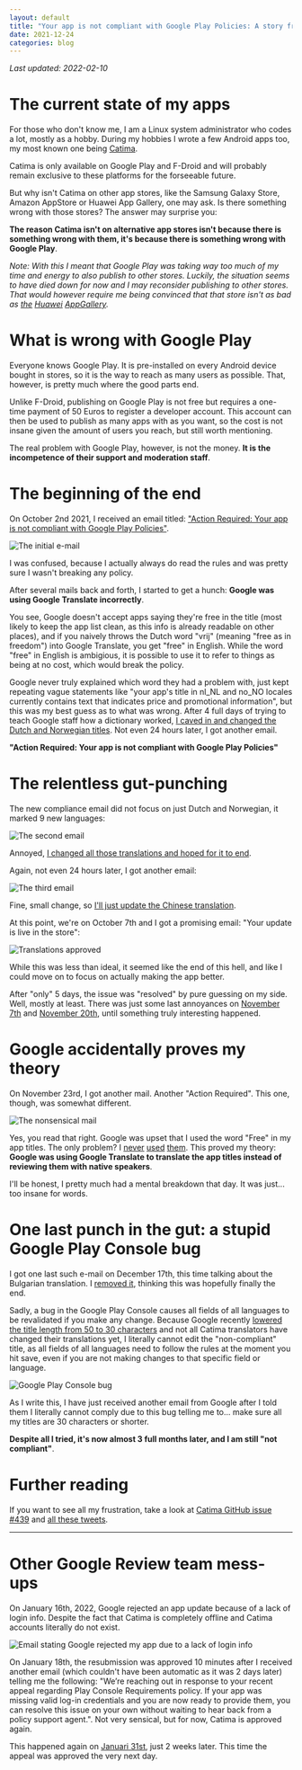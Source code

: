 ```yaml
---
layout: default
title: "Your app is not compliant with Google Play Policies: A story from hell"
date: 2021-12-24
categories: blog
---
```


*Last updated: 2022-02-10*

# The current state of my apps

For those who don't know me, I am a Linux system administrator who codes a lot, mostly as a hobby. During my hobbies I wrote a few Android apps too, my most known one being [Catima](https://catima.app).

Catima is only available on Google Play and F-Droid and will probably remain exclusive to these platforms for the forseeable future.

But why isn't Catima on other app stores, like the Samsung Galaxy Store, Amazon AppStore or Huawei App Gallery, one may ask. Is there something wrong with those stores? The answer may surprise you:

**The reason Catima isn't on alternative app stores isn't because there is something wrong with them, it's because there is something wrong with Google Play**.

*Note: With this I meant that Google Play was taking way too much of my time and energy to also publish to other stores. Luckily, the situation seems to have died down for now and I may reconsider publishing to other stores. That would however require me being convinced that that store isn't as bad as [the](https://twitter.com/SylvieLorxu/status/1359461643768516608) [Huawei](https://twitter.com/SylvieLorxu/status/1374251557735256065) [AppGallery](https://twitter.com/SylvieLorxu/status/1377208451227598849).*

# What is wrong with Google Play

Everyone knows Google Play. It is pre-installed on every Android device bought in stores, so it is the way to reach as many users as possible. That, however, is pretty much where the good parts end.

Unlike F-Droid, publishing on Google Play is not free but requires a one-time payment of 50 Euros to register a developer account. This account can then be used to publish as many apps with as you want, so the cost is not insane given the amount of users you reach, but still worth mentioning.

The real problem with Google Play, however, is not the money. **It is the incompetence of their support and moderation staff**.

# The beginning of the end

On October 2nd 2021, I received an email titled: ["Action Required: Your app is not compliant with Google Play Policies"](https://github.com/TheLastProject/Catima/issues/439#issue-1014074229).

![The initial e-mail](/assets/images/blog/2021-12-24-google_play_hell/135721623-9df9ad54-81f3-4dac-8410-658413e47b9e.png)

I was confused, because I actually always do read the rules and was pretty sure I wasn't breaking any policy.

After several mails back and forth, I started to get a hunch: **Google was using Google Translate incorrectly**.

You see, Google doesn't accept apps saying they're free in the title (most likely to keep the app list clean, as this info is already readable on other places), and if you naively throws the Dutch word "vrij" (meaning "free as in freedom") into Google Translate, you get "free" in English. While the word "free" in English is ambigious, it is possible to use it to refer to things as being at no cost, which would break the policy.

Google never truly explained which word they had a problem with, just kept repeating vague statements like "your app's title in nl_NL and no_NO locales currently contains text that indicates price and promotional information", but this was my best guess as to what was wrong. After 4 full days of trying to teach Google staff how a dictionary worked, [I caved in and changed the Dutch and Norwegian titles](https://github.com/TheLastProject/Catima/issues/439#issuecomment-935645288). Not even 24 hours later, I got another email.

**"Action Required: Your app is not compliant with Google Play Policies"**

# The relentless gut-punching

The new compliance email did not focus on just Dutch and Norwegian, it marked 9 new languages:

![The second email](/assets/images/blog/2021-12-24-google_play_hell/136173470-2f77fa5b-da67-4a19-99ef-bb69c7ee5449.png)

Annoyed, [I changed all those translations and hoped for it to end](https://github.com/TheLastProject/Catima/commit/ddccbad0202aaa88a567ee5bc931840ed0231331).

Again, not even 24 hours later, I got another email:

![The third email](/assets/images/blog/2021-12-24-google_play_hell/136180398-e6051aa6-4765-4aac-bc54-b6a2cdadd8c0.png)

Fine, small change, so [I'll just update the Chinese translation](https://github.com/TheLastProject/Catima/commit/017034a78804eb092917086376192796587e373e).

At this point, we're on October 7th and I got a promising email: "Your update is live in the store":

![Translations approved](/assets/images/blog/2021-12-24-google_play_hell/136434121-02f7a4f4-1729-4587-8b6e-8be3360c0290.png)

While this was less than ideal, it seemed like the end of this hell, and like I could move on to focus on actually making the app better.

After "only" 5 days, the issue was "resolved" by pure guessing on my side. Well, mostly at least. There was just some last annoyances on [November 7th](/assets/images/blog/2021-12-24-google_play_hell/140650588-0be275bd-7cda-46ed-893e-ecef5ccb2ccd.png) and [November 20th](/assets/images/blog/2021-12-24-google_play_hell/142705625-64eaa677-f78c-4f5b-a8a9-8b2e79a9ad90.png), until something truly interesting happened.

# Google accidentally proves my theory

On November 23rd, I got another mail. Another "Action Required". This one, though, was somewhat different.

![The nonsensical mail](/assets/images/blog/2021-12-24-google_play_hell/142989964-b7fb84c0-c053-4d58-81f3-a4a7c5d06119.jpg)

Yes, you read that right. Google was upset that I used the word "Free" in my app titles. The only problem? I [never](/assets/images/blog/2021-12-24-google_play_hell/142989934-d05f6fc0-2dfd-4955-934b-780501213019.png) [used](/assets/images/blog/2021-12-24-google_play_hell/142989953-672361c8-a7b2-4827-a932-3a164f4fec6e.png) [them](/assets/images/blog/2021-12-24-google_play_hell/142989955-d5cd3aeb-4bb5-416f-800c-816711f6419d.png). This proved my theory: **Google was using Google Translate to translate the app titles instead of reviewing them with native speakers**.

I'll be honest, I pretty much had a mental breakdown that day. It was just... too insane for words.

# One last punch in the gut: a stupid Google Play Console bug

I got one last such e-mail on December 17th, this time talking about the Bulgarian translation. I [removed it](https://github.com/TheLastProject/Catima/commit/d84ce6ff8207752561ad7385de667cbcc0aa0182), thinking this was hopefully finally the end.

Sadly, a bug in the Google Play Console causes all fields of all languages to be revalidated if you make any change. Because Google recently [lowered the title length from 50 to 30 characters](https://android-developers.googleblog.com/2021/04/updated-guidance-to-improve-your-app.html) and not all Catima translators have changed their translations yet, I literally cannot edit the "non-compliant" title, as all fields of all languages need to follow the rules at the moment you hit save, even if you are not making changes to that specific field or language.

![Google Play Console bug](/assets/images/blog/2021-12-24-google_play_hell/FG0nEC0WYAUiU39.png)

As I write this, I have just received another email from Google after I told them I literally cannot comply due to this bug telling me to... make sure all my titles are 30 characters or shorter.

**Despite all I tried, it's now almost 3 full months later, and I am still "not compliant"**.

# Further reading

If you want to see all my frustration, take a look at [Catima GitHub issue #439](https://github.com/TheLastProject/Catima/issues/439) and [all these tweets](https://twitter.com/SylvieLorxu/status/1471875608636444675).

---

# Other Google Review team mess-ups

On January 16th, 2022, Google rejected an app update because of a lack of login info. Despite the fact that Catima is completely offline and Catima accounts literally do not exist.

![Email stating Google rejected my app due to a lack of login info](/assets/images/blog/2021-12-24-google_play_hell/2022-16-01.jpg)

On January 18th, the resubmission was approved 10 minutes after I received another email (which couldn't have been automatic as it was 2 days later) telling me the following: "We’re reaching out in response to your recent appeal regarding Play Console Requirements policy.  If your app was missing valid log-in credentials and you are now ready to provide them, you can resolve this issue on your own without waiting to hear back from a policy support agent.". Not very sensical, but for now, Catima is approved again.

This happened again on [Januari 31st](https://twitter.com/SylvieLorxu/status/1488022557748076545), just 2 weeks later. This time the appeal was approved the very next day.
